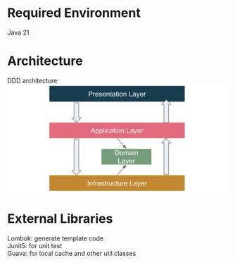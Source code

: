 # Required Environment
Java 21

# Architecture
DDD architecture
![img.png](img.png)

# External Libraries
Lombok: generate template code   
Junit5: for unit test   
Guava: for local cache and other util classes   

